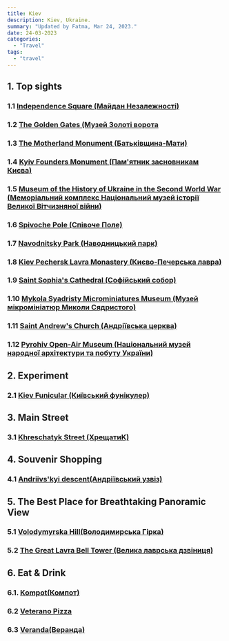 ```yaml
---
title: Kiev
description: Kiev, Ukraine.
summary: "Updated by Fatma, Mar 24, 2023."
date: 24-03-2023
categories:
  - "Travel"
tags:
  - "travel"
---
```


## 1. Top sights

### 1.1 [Independence Square (Майдан Незалежності)](https://www.google.com/maps/place/Independence+Square,+Kyiv,+Ukrayna,+02000/@50.450893,30.5226522,3a,75y,90t/data=!3m8!1e2!3m6!1sAF1QipMkLS9Avo180hh5Ne4nguWtZzuVymoBpkfhfzyS!2e10!3e12!6shttps:%2F%2Flh5.googleusercontent.com%2Fp%2FAF1QipMkLS9Avo180hh5Ne4nguWtZzuVymoBpkfhfzyS%3Dw203-h152-k-no!7i2592!8i1944!4m5!3m4!1s0x40d4ce50f8b6e3c3:0xb528dc4d6dadc4f8!8m2!3d50.4505318!4d30.5229899)

### 1.2 [The Golden Gates (Музей Золоті ворота](https://www.google.com/maps/place/Alt%C4%B1n+Kap%C4%B1/@50.4488319,30.5133317,3a,78.6y,90t/data=!3m8!1e2!3m6!1sAF1QipMvILVwHGCSPAnbT_ry58PE097medZZDjqLpx5l!2e10!3e12!6shttps:%2F%2Flh5.googleusercontent.com%2Fp%2FAF1QipMvILVwHGCSPAnbT_ry58PE097medZZDjqLpx5l%3Dw128-h86-k-no!7i1000!8i669!4m5!3m4!1s0x40d4ce59e3ab65a7:0x694b8565cab02eaf!8m2!3d50.4488319!4d30.5133317)

### 1.3 [The Motherland Monument (Батьківщина-Мати)](https://www.google.com/maps/place/Anavatan/@50.4265826,30.5630543,3a,75y,90t/data=!3m8!1e2!3m6!1sAF1QipPwWwkrZC9phGe_WxTiHbEipgsUpNd_3CzT54U!2e10!3e12!6shttps:%2F%2Flh5.googleusercontent.com%2Fp%2FAF1QipPwWwkrZC9phGe_WxTiHbEipgsUpNd_3CzT54U%3Dw203-h150-k-no!7i4208!8i3120!4m12!1m6!3m5!1s0x40d4cf77dd1faa95:0x60b3d1931aa7a110!2sNavodnitsky+park!8m2!3d50.4270113!4d30.5692954!3m4!1s0x40d4cf76e65d4dad:0x247b398f405dff8f!8m2!3d50.4265824!4d30.5630529)

### 1.4 [Kyiv Founders Monument (Пам'ятник засновникам Києва)](https://www.google.com/maps/place/Kyiv+Founders+Monument/@50.429097,30.5689117,3a,75y,90t/data=!3m8!1e2!3m6!1sAF1QipMbKyvcp7jyDL3yR72yvzF52IpTaIWNzH2XNg2R!2e10!3e12!6shttps:%2F%2Flh5.googleusercontent.com%2Fp%2FAF1QipMbKyvcp7jyDL3yR72yvzF52IpTaIWNzH2XNg2R%3Dw203-h114-k-no!7i4032!8i2268!4m12!1m6!3m5!1s0x40d4cf77dd1faa95:0x60b3d1931aa7a110!2sNavodnitsky+park!8m2!3d50.4270113!4d30.5692954!3m4!1s0x0:0xf335b3da8eabd1f0!8m2!3d50.4290976!4d30.5689108)

### 1.5 [Museum of the History of Ukraine in the Second World War (Меморіальний комплекс Національний музей історії Великої Вітчизняної війни)](https://www.google.com/maps/place/%C4%B0kinci+D%C3%BCnya+Sava%C5%9F%C4%B1'nda+Ukrayna+Tarihi+M%C3%BCzesi/@50.427904,30.5647041,3a,75y,90t/data=!3m8!1e2!3m6!1sAF1QipN5nlb8ThqnvpDuMuh8CAEohHk_ri8falHpcBR3!2e10!3e12!6shttps:%2F%2Flh5.googleusercontent.com%2Fp%2FAF1QipN5nlb8ThqnvpDuMuh8CAEohHk_ri8falHpcBR3%3Dw128-h86-k-no!7i1613!8i1080!4m12!1m6!3m5!1s0x40d4cf76fb53f3d7:0xee2de90672f6d60e!2zxLBraW5jaSBEw7xueWEgU2F2YcWfxLEnbmRhIFVrcmF5bmEgVGFyaWhpIE3DvHplc2k!8m2!3d50.427904!4d30.5647041!3m4!1s0x40d4cf76fb53f3d7:0xee2de90672f6d60e!8m2!3d50.427904!4d30.5647041)

### 1.6 [Spivoche Pole (Співоче Поле)](https://www.google.com/maps/place/Spivoche+Pole/@50.4302732,30.5636752,3a,75y,90t/data=!3m8!1e2!3m6!1sAF1QipOe3XtJJWrPjhGZZgPv91eZLZRRvZgTRTbJJg8c!2e10!3e12!6shttps:%2F%2Flh5.googleusercontent.com%2Fp%2FAF1QipOe3XtJJWrPjhGZZgPv91eZLZRRvZgTRTbJJg8c%3Dw129-h86-k-no!7i4928!8i3264!4m12!1m6!3m5!1s0x40d4cf77dd1faa95:0x60b3d1931aa7a110!2sNavodnitsky+park!8m2!3d50.4270113!4d30.5692954!3m4!1s0x40d4cf76007270cb:0xa0afd01bf5b3e247!8m2!3d50.4302732!4d30.5636752)

### 1.7 [Navodnitsky Park (Наводницький парк)](https://www.google.com/maps/place/Navodnitsky+park/@50.4270194,30.5693162,3a,75y,90t/data=!3m8!1e2!3m6!1sAF1QipMmro3KD6JgMJ1nSEldMF8Ug-95jq3RPQZf40SL!2e10!3e12!6shttps:%2F%2Flh5.googleusercontent.com%2Fp%2FAF1QipMmro3KD6JgMJ1nSEldMF8Ug-95jq3RPQZf40SL%3Dw203-h270-k-no!7i3036!8i4048!4m5!3m4!1s0x40d4cf77dd1faa95:0x60b3d1931aa7a110!8m2!3d50.4270113!4d30.5692954)

### 1.8 [Kiev Pechersk Lavra Monastery (Києво-Печерська лавра)](https://www.google.com/maps/place/Ma%C4%9Faralar+Manast%C4%B1r%C4%B1/@50.4346375,30.5572558,3a,75y,90t/data=!3m8!1e2!3m6!1sAF1QipM8D4igDcF9wg3IBSk1qluCeEmPi7HdreOeFE2z!2e10!3e12!6shttps:%2F%2Flh5.googleusercontent.com%2Fp%2FAF1QipM8D4igDcF9wg3IBSk1qluCeEmPi7HdreOeFE2z%3Dw203-h338-k-no!7i2688!8i4480!4m5!3m4!1s0x0:0x3b40a2bcbca08807!8m2!3d50.4346375!4d30.5572558)

### 1.9 [Saint Sophia's Cathedral (Софійський собор)](https://www.google.com/maps/place/Aziz+Sofya+Katedrali/@50.4529095,30.5143065,3a,75y,90t/data=!3m8!1e2!3m6!1sAF1QipPLZ5pvX_GjQKaQ3_w8dcQy63Qr7Yfwxp-4_LQr!2e10!3e12!6shttps:%2F%2Flh5.googleusercontent.com%2Fp%2FAF1QipPLZ5pvX_GjQKaQ3_w8dcQy63Qr7Yfwxp-4_LQr%3Dw203-h417-k-no!7i1960!8i4032!4m5!3m4!1s0x40d4ce88e35e395f:0xc63774cf5da5a434!8m2!3d50.4529095!4d30.5143065)

### 1.10 [Mykola Syadristy Microminiatures Museum (Музей мікромініатюр Миколи Сядристого)](https://www.google.com/maps/place/Mykola+Siadrystyi+Micro+Miniatures+Museum/@50.434311,30.5566041,3a,75y,90t/data=!3m8!1e2!3m6!1sAF1QipOu1yYf3ZuVw9sryEmSAOpgM0sv3vzxjZGvxDiB!2e10!3e12!6shttps:%2F%2Flh5.googleusercontent.com%2Fp%2FAF1QipOu1yYf3ZuVw9sryEmSAOpgM0sv3vzxjZGvxDiB%3Dw203-h135-k-no!7i1600!8i1066!4m12!1m6!3m5!1s0x40d4cfa04a0c8e5b:0x3b40a2bcbca08807!2zTWHEn2FyYWxhciBNYW5hc3TEsXLEsQ!8m2!3d50.4346375!4d30.5572558!3m4!1s0x40d4cfa03627999f:0xf0f75bc8903f7870!8m2!3d50.4343109!4d30.5566042)

### 1.11 [Saint Andrew's Church (Андріївська церква)](https://www.google.com/maps/place/Aziz+Andreas+Kilisesi/@50.458696,30.518056,3a,75y,90t/data=!3m8!1e2!3m6!1sAF1QipO3zY-p0cgu_DJmhABk-jGwIAkKEJfrO6xy9TwE!2e10!3e12!6shttps:%2F%2Flh5.googleusercontent.com%2Fp%2FAF1QipO3zY-p0cgu_DJmhABk-jGwIAkKEJfrO6xy9TwE%3Dw129-h86-k-no!7i2048!8i1360!4m5!3m4!1s0x40d4ce43925b6597:0xa40ae8f859121eaa!8m2!3d50.4590318!4d30.5179307)

### 1.12 [Pyrohiv Open-Air Museum (Національний музей народної архітектури та побуту України)](https://www.google.com/maps/place/National+Museum+of+Folk+Architecture+and+Life+of+Ukraine/@50.353418,30.503599,3a,75y,90t/data=!3m8!1e2!3m6!1sAF1QipNdiTuJvJ_D36kDK2rdod8UVGH_UH3-8ia02dt2!2e10!3e12!6shttps:%2F%2Flh5.googleusercontent.com%2Fp%2FAF1QipNdiTuJvJ_D36kDK2rdod8UVGH_UH3-8ia02dt2%3Dw203-h152-k-no!7i4128!8i3096!4m8!1m2!2m1!1sPyrohiv+Open-Air+Museum!3m4!1s0x40d4c62b50a33bb1:0x2d1663383a9ab8f6!8m2!3d50.353418!4d30.503599)

## 2. Experiment

### 2.1 [Kiev Funicular (Київський фунікулер)](https://www.google.com/maps/place/Kiev+Funicular/@50.4577176,30.5235093,3a,98y,90t/data=!3m8!1e2!3m6!1sAF1QipMK_denXMWgEwfMygfMlsjkAEBvVl-vI9XOWtvX!2e10!3e12!6shttps:%2F%2Flh5.googleusercontent.com%2Fp%2FAF1QipMK_denXMWgEwfMygfMlsjkAEBvVl-vI9XOWtvX%3Dw203-h134-k-no!7i711!8i472!4m12!1m6!3m5!1s0x40d4ce4105c8ab8b:0x9321ce28c11b4c8f!2sKiev+Funicular!8m2!3d50.4577176!4d30.5235093!3m4!1s0x40d4ce4105c8ab8b:0x9321ce28c11b4c8f!8m2!3d50.4577176!4d30.5235093)

## 3. Main Street

### 3.1 [Khreschatyk Street (ХрещатиK)](https://www.google.com/maps/place/Khreschatyk+St,+Kyiv,+Ukrayna,+02000/@50.4498542,30.5223476,401m/data=!3m1!1e3!4m5!3m4!1s0x40d4ce56b2456d3b:0xd062ae171b57e947!8m2!3d50.4475854!4d30.5220257)

## 4. Souvenir Shopping

### 4.1 [Andriivs'kyi descent(Андріївський узвіз)](https://www.google.com/maps/place/Andriivs'kyi+descent,+Kyiv,+Ukrayna,+02000/@50.4598069,30.5161398,3a,75y,90t/data=!3m8!1e2!3m6!1sAF1QipPC5MmsI3CrHVnH_4lU66PM7v5ej298G0S0zD1F!2e10!3e12!6shttps:%2F%2Flh5.googleusercontent.com%2Fp%2FAF1QipPC5MmsI3CrHVnH_4lU66PM7v5ej298G0S0zD1F%3Dw203-h270-k-no!7i3024!8i4032!4m5!3m4!1s0x40d4ce43ccf910f1:0x86e14f4b5b274396!8m2!3d50.4598069!4d30.5161398)

## 5. The Best Place for Breathtaking Panoramic View

### 5.1 [Volodymyrska Hill(Володимирська Гірка)](https://www.google.com/maps/place/Volodymyrska+Hill/@50.4565251,30.5255203,3a,75y,90t/data=!3m8!1e2!3m6!1sAF1QipPVuRcISm13Bdk8y2YF2ZjEoUgHu_73hzvVREgm!2e10!3e12!6shttps:%2F%2Flh5.googleusercontent.com%2Fp%2FAF1QipPVuRcISm13Bdk8y2YF2ZjEoUgHu_73hzvVREgm%3Dw203-h152-k-no!7i4160!8i3120!4m12!1m6!3m5!1s0x40d4ce458f2e3e89:0x60cb77771a7f9c19!2sVolodymyrska+Hill!8m2!3d50.4565251!4d30.5255203!3m4!1s0x40d4ce458f2e3e89:0x60cb77771a7f9c19!8m2!3d50.4565251!4d30.5255203)

### 5.2 [The Great Lavra Bell Tower (Велика лаврська дзвіниця)](https://www.google.com/maps/place/Great+Lavra+Bell+Tower/@50.4346689,30.555258,17.9z/data=!4m12!1m6!3m5!1s0x40d4cfa04a0c8e5b:0x3b40a2bcbca08807!2zTWHEn2FyYWxhciBNYW5hc3TEsXLEsQ!8m2!3d50.4346375!4d30.5572558!3m4!1s0x0:0x419897065fbbe0ad!8m2!3d50.4347845!4d30.5562394)

## 6. Eat & Drink

### 6.1. [Kompot(Компот)](https://www.google.com/maps/place/Kompot/@50.459681,30.526814,937m/data=!3m1!1e3!4m8!1m2!2m1!1skompot!3m4!1s0x0:0x8f25b7cac31032de!8m2!3d50.4596812!4d30.5268136)

### 6.2 [Veterano Pizza](https://www.google.com/maps/place/Veterano+Pizza/@50.4517383,30.5198601,3a,75y,90t/data=!3m8!1e2!3m6!1sAF1QipOZ0CN8rCVqgkO-wYPROEd22RMuqQP0xMp7pVMx!2e10!3e12!6shttps:%2F%2Flh5.googleusercontent.com%2Fp%2FAF1QipOZ0CN8rCVqgkO-wYPROEd22RMuqQP0xMp7pVMx%3Dw203-h270-k-no!7i1536!8i2048!4m5!3m4!1s0x40d4ce5a8135482b:0xf1200a02ba705afd!8m2!3d50.451861!4d30.5199367)

### 6.3 [Veranda(Веранда)](https://www.google.com/maps/place/Veranda/@50.4272711,30.5685833,17z/data=!4m12!1m6!3m5!1s0x40d4cf7810a0bc3b:0xf399c9d06e14d218!2sVeranda!8m2!3d50.4272711!4d30.570772!3m4!1s0x40d4cf7810a0bc3b:0xf399c9d06e14d218!8m2!3d50.4272711!4d30.570772)
